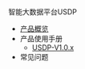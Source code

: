 <div class="sidebar_title icon_"> 智能大数据平台USDP </div>   




* [产品概览](/usdpdc/general/README)
* 产品使用手册
  * [USDP-V1.0.x](/usdpdc/1.0.x/README)
* 常见问题

